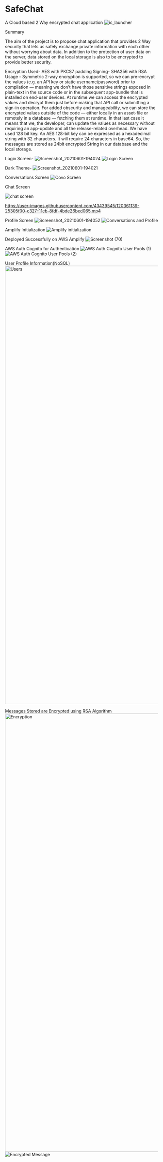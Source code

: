 # SafeChat

A Cloud based 2 Way encrypted chat application
![ic_launcher](https://user-images.githubusercontent.com/43439545/120340565-c7464c00-c313-11eb-9bf5-6901373f5a7f.png)


Summary

The aim of the project is to propose chat application that provides 2 Way security that lets us safely exchange private information with each other without worrying about data. In addition to the protection of user data on the server, data stored on the local storage is also to be encrypted to provide better security.


Encryption Used-
AES with PKCS7 padding
Signing-
SHA256 with RSA
Usage -
Symmetric
2-way encryption is supported, so we can pre-encrypt the values (e.g. an API key or static username/password) prior to compilation — meaning we don’t have those sensitive strings exposed in plain-text in the source code or in the subsequent app-bundle that is installed on end-user devices. At runtime we can access the encrypted values and decrypt them just before making that API call or submitting a sign-in operation. For added obscurity and manageability, we can store the encrypted values outside of the code — either locally in an asset-file or remotely in a database — fetching them at runtime. In that last case it means that we, the developer, can update the values as necessary without requiring an app-update and all the release-related overhead.
We have used 128 bit key.
An AES 128-bit key can be expressed as a hexadecimal string with 32 characters. It will require 24 characters in base64.
So, the messages are stored as 24bit encrypted String in our database and the local storage.

Login Screen-
![Screenshot_20210601-194024](https://user-images.githubusercontent.com/43439545/120340643-da591c00-c313-11eb-8c92-66d6f03801fd.jpg)
![Login Screen](https://user-images.githubusercontent.com/43439545/120346946-7afe0a80-c319-11eb-9c06-23a565fab878.gif)


Dark Theme-
![Screenshot_20210601-194021](https://user-images.githubusercontent.com/43439545/120340707-e5ac4780-c313-11eb-9746-ccb8335502dd.jpg)

Conversations Screen
![Covo Screen](https://user-images.githubusercontent.com/43439545/120358367-08465c80-c324-11eb-83d6-abce0e3043e7.jpg)

Chat Screen

![chat screen](https://user-images.githubusercontent.com/43439545/120358870-a3d7cd00-c324-11eb-9041-3be5c12db36a.jpeg)


https://user-images.githubusercontent.com/43439545/120361139-25305f00-c327-11eb-8fdf-4bde26bed065.mp4




Profile Screen
![Screenshot_20210601-194052](https://user-images.githubusercontent.com/43439545/120340845-fceb3500-c313-11eb-8d1b-c2ef046018da.jpg)
![Conversations and Profile](https://user-images.githubusercontent.com/43439545/120347522-fcee3380-c319-11eb-9491-911de778d256.gif)


Amplify Initialization
![Amplify initialization](https://user-images.githubusercontent.com/43439545/120346151-bc41ea80-c318-11eb-9389-1ca14a3325c4.png)

Deployed Successfully on AWS Amplify
![Screenshot (70)](https://user-images.githubusercontent.com/43439545/120345882-84d33e00-c318-11eb-81f2-1e462dfba855.png)

AWS Auth Cognito for Authentication
![AWS Auth Cognito User Pools (1)](https://user-images.githubusercontent.com/43439545/120346436-fe6b2c00-c318-11eb-80ac-283543e1be7c.png)
![AWS Auth Cognito User Pools (2)](https://user-images.githubusercontent.com/43439545/120346452-01661c80-c319-11eb-8e52-9b0123b86bd4.png)

User Profile Information(NoSQL)
<img width="1440" alt="Users" src="https://user-images.githubusercontent.com/43439545/120359842-c4545700-c325-11eb-8ae1-7c1eab86b9db.png">

Messages Stored are Encrypted using RSA Algorithm
<img width="1440" alt="Encryption" src="https://user-images.githubusercontent.com/43439545/120361518-8bb57d00-c327-11eb-87c1-b79d81a731d9.png">
![Encrypted Message](https://user-images.githubusercontent.com/43439545/121940536-d8f40e80-cd6b-11eb-9ca7-0801fa6ef471.png)




